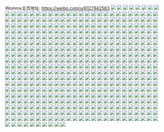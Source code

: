 Wommx主页地址: https://weibo.com/u/6127942563 
![](https://wx4.sinaimg.cn/mw2000/006GIdNhgy1h95on76xiuj30z11qaarc.jpg) 
![](https://wx4.sinaimg.cn/mw2000/006GIdNhgy1h95ontp7izj31lc2ty1ky.jpg) 
![](https://wx4.sinaimg.cn/mw2000/006GIdNhgy1h95olzwf4ej31kn2spx6p.jpg) 
![](https://wx4.sinaimg.cn/mw2000/006GIdNhgy1h95on9bq4sj31r0340e81.jpg) 
![](https://wx4.sinaimg.cn/mw2000/006GIdNhgy1h95omgxntrj31my2ggnpd.jpg) 
![](https://wx4.sinaimg.cn/mw2000/006GIdNhgy1h95on2mfiej323u35sqv6.jpg) 
![](https://wx4.sinaimg.cn/mw2000/006GIdNhgy1h95onh7dphj31hd2824qp.jpg) 
![](https://wx4.sinaimg.cn/mw2000/006GIdNhgy1h8wj7i5o5nj31o0280x6p.jpg) 
![](https://wx4.sinaimg.cn/mw2000/006GIdNhgy1h8wj7e135kj31o0280qv5.jpg) 
![](https://wx4.sinaimg.cn/mw2000/006GIdNhgy1h8wj6v5xhuj31nn2x7x6p.jpg) 
![](https://wx4.sinaimg.cn/mw2000/006GIdNhgy1h8wj77t369j31d82yie84.jpg) 
![](https://wx4.sinaimg.cn/mw2000/006GIdNhgy1h8wj6qf3j4j31o02yoe82.jpg) 
![](https://wx4.sinaimg.cn/mw2000/006GIdNhgy1h8r7azluecj31au2b94qp.jpg) 
![](https://wx4.sinaimg.cn/mw2000/006GIdNhgy1h8r7b06w7oj33401r0kjl.jpg) 
![](https://wx4.sinaimg.cn/mw2000/006GIdNhgy1h8r7ay1mdkj31r03401ky.jpg) 
![](https://wx4.sinaimg.cn/mw2000/006GIdNhgy1h8g5ljxqmuj31o02yob2a.jpg) 
![](https://wx4.sinaimg.cn/mw2000/006GIdNhgy1h8g5lpgsuej31o02yohdu.jpg) 
![](https://wx4.sinaimg.cn/mw2000/006GIdNhgy1h8g5lu7kqmj31o02yohdu.jpg) 
![](https://wx4.sinaimg.cn/mw2000/006GIdNhgy1h7bkr0t5wij31r03401kz.jpg) 
![](https://wx4.sinaimg.cn/mw2000/006GIdNhgy1h7bkr4qvyaj31js2r47wi.jpg) 
![](https://wx4.sinaimg.cn/mw2000/006GIdNhgy1h7bkr6yp81j31r03407wi.jpg) 
![](https://wx4.sinaimg.cn/mw2000/006GIdNhgy1h7bkqxutbsj31kw35sb2a.jpg) 
![](https://wx4.sinaimg.cn/mw2000/006GIdNhgy1h7bkqq3vz6j31r033z1ky.jpg) 
![](https://wx4.sinaimg.cn/mw2000/006GIdNhgy1h7bkqub456j32c0340e83.jpg) 
![](https://wx4.sinaimg.cn/mw2000/006GIdNhgy1h7bkwj7t02j32c033zn2m.jpg) 
![](https://wx4.sinaimg.cn/mw2000/006GIdNhgy1h7bkqzellrj31qz33zb2b.jpg) 
![](https://wx4.sinaimg.cn/mw2000/006GIdNhgy1h7bkr3h8igj31r033zkjm.jpg) 
![](https://wx4.sinaimg.cn/mw2000/006GIdNhgy1h77khl4asqj31s035su0x.jpg) 
![](https://wx4.sinaimg.cn/mw2000/006GIdNhgy1h77khhieiej31s035su0x.jpg) 
![](https://wx4.sinaimg.cn/mw2000/006GIdNhgy1h77kfxxp26j3195289wwu.jpg) 
![](https://wx4.sinaimg.cn/mw2000/006GIdNhgy1h77kg63wh6j315h21rnfb.jpg) 
![](https://wx4.sinaimg.cn/mw2000/006GIdNhgy1h77kgmsaraj31s035s7jw.jpg) 
![](https://wx4.sinaimg.cn/mw2000/006GIdNhgy1h76erlt7ulj31r0340no4.jpg) 
![](https://wx4.sinaimg.cn/mw2000/006GIdNhgy1h76esg5kcuj31r0340x6p.jpg) 
![](https://wx4.sinaimg.cn/mw2000/006GIdNhgy1h76esn3xznj31r0340dnh.jpg) 
![](https://wx4.sinaimg.cn/mw2000/006GIdNhgy1h76es5s8yej31r03407wi.jpg) 
![](https://wx4.sinaimg.cn/mw2000/006GIdNhgy1h76eswwupej31r0340u0x.jpg) 
![](https://wx4.sinaimg.cn/mw2000/006GIdNhgy1h76esdrqj3j31r03404qq.jpg) 
![](https://wx4.sinaimg.cn/mw2000/006GIdNhgy1h76esa2azsj31r0340e81.jpg) 
![](https://wx4.sinaimg.cn/mw2000/006GIdNhgy1h76esbnn8kj31r0340qv5.jpg) 
![](https://wx4.sinaimg.cn/mw2000/006GIdNhgy1h76erwntpaj31r033ze83.jpg) 
![](https://wx4.sinaimg.cn/mw2000/006GIdNhgy1h76es7zk00j33402c0b2a.jpg) 
![](https://wx4.sinaimg.cn/mw2000/006GIdNhgy1h6uzwfhx97j32802yoh1k.jpg) 
![](https://wx4.sinaimg.cn/mw2000/006GIdNhgy1h6uzwhuumpj31o02yo47i.jpg) 
![](https://wx4.sinaimg.cn/mw2000/006GIdNhgy1h6uzww28kgj31o02yo4qq.jpg) 
![](https://wx4.sinaimg.cn/mw2000/006GIdNhgy1h6uzwjtkvgj32801o0q70.jpg) 
![](https://wx4.sinaimg.cn/mw2000/006GIdNhgy1h6uzwnemg6j32812yonav.jpg) 
![](https://wx4.sinaimg.cn/mw2000/006GIdNhgy1h6t9fnws12j30zo2561kx.jpg) 
![](https://wx4.sinaimg.cn/mw2000/006GIdNhgy1h6t9fpjop2j30zo2561kx.jpg) 
![](https://wx4.sinaimg.cn/mw2000/006GIdNhgy1h6t9fqbg3xj30zo256e75.jpg) 
![](https://wx4.sinaimg.cn/mw2000/006GIdNhgy1h6qf2vazj5j30v50v5ab8.jpg) 
![](https://wx4.sinaimg.cn/mw2000/006GIdNhgy1h6kx5dz3pvj30zo256b2a.jpg) 
![](https://wx4.sinaimg.cn/mw2000/006GIdNhgy1h6jcign4bbj30w01kwkjl.jpg) 
![](https://wx4.sinaimg.cn/mw2000/006GIdNhgy1h6jcii8ylhj30w01kwgzn.jpg) 
![](https://wx4.sinaimg.cn/mw2000/006GIdNhgy1h6jcic8mrhj31r0340x6p.jpg) 
![](https://wx4.sinaimg.cn/mw2000/006GIdNhgy1h6jcijipzvj30w01kw7wh.jpg) 
![](https://wx4.sinaimg.cn/mw2000/006GIdNhgy1h6jcincx1cj31o02yo1l0.jpg) 
![](https://wx4.sinaimg.cn/mw2000/006GIdNhgy1h6jcipw6k3j31r0340e82.jpg) 
![](https://wx4.sinaimg.cn/mw2000/006GIdNhgy1h6jciepicej30w01kw1kx.jpg) 
![](https://wx4.sinaimg.cn/mw2000/006GIdNhgy1h6bacrmgcuj31o02yowr9.jpg) 
![](https://wx4.sinaimg.cn/mw2000/006GIdNhgy1h6207a0iz3j30u01heaqb.jpg) 
![](https://wx4.sinaimg.cn/mw2000/006GIdNhgy1h5ldcx7c7ej30zo100wp1.jpg) 
![](https://wx4.sinaimg.cn/mw2000/006GIdNhgy1h5ldcy3gb2j30zo256qoc.jpg) 
![](https://wx4.sinaimg.cn/mw2000/006GIdNhgy1h5kbjes3quj30zo0rrahq.jpg) 
![](https://wx4.sinaimg.cn/mw2000/006GIdNhgy1h5cgw1bc57j31og2zhb29.jpg) 
![](https://wx4.sinaimg.cn/mw2000/006GIdNhgy1h5cgvzq4vqj31p230khdt.jpg) 
![](https://wx4.sinaimg.cn/mw2000/006GIdNhgy1h5cgw2cdvaj31r0340npd.jpg) 
![](https://wx4.sinaimg.cn/mw2000/006GIdNhgy1h5cgw38ddkj31r0340npd.jpg) 
![](https://wx4.sinaimg.cn/mw2000/006GIdNhgy1h5cgvwnzt0j30g50dxjsq.jpg) 
![](https://wx4.sinaimg.cn/mw2000/006GIdNhgy1h4xc1yxxwmj31kk1kkqr2.jpg) 
![](https://wx4.sinaimg.cn/mw2000/006GIdNhgy1h4x9pxrogkj31kw1kw000.jpg) 
![](https://wx4.sinaimg.cn/mw2000/006GIdNhgy1h4x9q2joz2j30w01kwh7n.jpg) 
![](https://wx4.sinaimg.cn/mw2000/006GIdNhgy1h4x9pyt1edj30vz1kwdy8.jpg) 
![](https://wx4.sinaimg.cn/mw2000/006GIdNhgy1h4x9q3ajevj30w01kwtqd.jpg) 
![](https://wx4.sinaimg.cn/mw2000/006GIdNhgy1h4x9q1bmf6j31kw0w54gi.jpg) 
![](https://wx4.sinaimg.cn/mw2000/006GIdNhgy1h3rq7mkw3oj31mu1mu4qp.jpg) 
![](https://wx4.sinaimg.cn/mw2000/006GIdNhgy1h3rq7kpps6j31mb1mb1kx.jpg) 
![](https://wx4.sinaimg.cn/mw2000/006GIdNhgy1h3rqjyqqmfj31jz1jzkem.jpg) 
![](https://wx4.sinaimg.cn/mw2000/006GIdNhgy1h3rq7gwfnej31o01o0b29.jpg) 
![](https://wx4.sinaimg.cn/mw2000/006GIdNhgy1h3rqjzvluaj31it1itx2l.jpg) 
![](https://wx4.sinaimg.cn/mw2000/006GIdNhgy1h3rq7cz7qqj316o1kwx55.jpg) 
![](https://wx4.sinaimg.cn/mw2000/006GIdNhgy1h2pqlnks3yj31kw23qe81.jpg) 
![](https://wx4.sinaimg.cn/mw2000/006GIdNhgy1h2n77az5v1j31ir2111kx.jpg) 
![](https://wx4.sinaimg.cn/mw2000/006GIdNhgy1h2n779b7qwj30zo256dxu.jpg) 
![](https://wx4.sinaimg.cn/mw2000/006GIdNhgy1h237zgmn1jj31o0282hdt.jpg) 
![](https://wx4.sinaimg.cn/mw2000/006GIdNhgy1h237zhlk1wj313h1gok78.jpg) 
![](https://wx4.sinaimg.cn/mw2000/006GIdNhgy1h204mu6xjmj32dc35sqv9.jpg) 
![](https://wx4.sinaimg.cn/mw2000/006GIdNhgy1h204mowztej32dc35skjp.jpg) 
![](https://wx4.sinaimg.cn/mw2000/006GIdNhgy1h204mkew2bj30l90vwqgc.jpg) 
![](https://wx4.sinaimg.cn/mw2000/006GIdNhgy1h204mwo1w1j31o0280u0y.jpg) 
![](https://wx4.sinaimg.cn/mw2000/006GIdNhgy1h08ejx50rrj32c0340000.jpg) 
![](https://wx4.sinaimg.cn/mw2000/006GIdNhgy1h08ejoshe8j321p2qax6q.jpg) 
![](https://wx4.sinaimg.cn/mw2000/006GIdNhgy1h08ejtw8hmj32c0340hdu.jpg) 
![](https://wx4.sinaimg.cn/mw2000/006GIdNhgy1h08ejbwsr8j31qz33zb29.jpg) 
![](https://wx4.sinaimg.cn/mw2000/006GIdNhgy1h08ejt0w2hj30zi1bd4bq.jpg) 
![](https://wx4.sinaimg.cn/mw2000/006GIdNhgy1h08ejhxs53j32342s6b2c.jpg) 
![](https://wx4.sinaimg.cn/mw2000/006GIdNhgy1h08ejr6p4zj31wq2jnhdu.jpg) 
![](https://wx4.sinaimg.cn/mw2000/006GIdNhgy1h08ejw4c5yj32c0340npe.jpg) 
![](https://wx4.sinaimg.cn/mw2000/006GIdNhgy1h08ejkb24hj31qz33z7wi.jpg) 
![](https://wx4.sinaimg.cn/mw2000/006GIdNhgy1h00ige748zj31o0280hdt.jpg) 
![](https://wx4.sinaimg.cn/mw2000/006GIdNhgy1h00itgg5xbj31g01xc4qp.jpg) 
![](https://wx4.sinaimg.cn/mw2000/006GIdNhgy1h00iggcziaj31o0280e81.jpg) 
![](https://wx4.sinaimg.cn/mw2000/006GIdNhgy1gz5yvoxno0j32c0340x6q.jpg) 
![](https://wx4.sinaimg.cn/mw2000/006GIdNhgy1gz5yvmyyqgj30xe1neh96.jpg) 
![](https://wx4.sinaimg.cn/mw2000/006GIdNhgy1gz5yw2g1nxj31qv33sqv6.jpg) 
![](https://wx4.sinaimg.cn/mw2000/006GIdNhgy1gz5yvrqn1lj31o027i4qq.jpg) 
![](https://wx4.sinaimg.cn/mw2000/006GIdNhgy1gz5yvx0cn4j31o0280qv5.jpg) 
![](https://wx4.sinaimg.cn/mw2000/006GIdNhgy1gz5yvzgxqfj32c0340hdv.jpg) 
![](https://wx4.sinaimg.cn/mw2000/006GIdNhgy1gz5yvsdv4pj30st12f11v.jpg) 
![](https://wx4.sinaimg.cn/mw2000/006GIdNhgy1gz5yw0mz6fj31o0280e81.jpg) 
![](https://wx4.sinaimg.cn/mw2000/006GIdNhgy1gz5yvvpiwhj31o0280b29.jpg) 
![](https://wx4.sinaimg.cn/mw2000/006GIdNhgy1gyxduwl705j31401hckb5.jpg) 
![](https://wx4.sinaimg.cn/mw2000/006GIdNhgy1gyp5epsot0j30sg1k1dwf.jpg) 
![](https://wx4.sinaimg.cn/mw2000/006GIdNhgy1gy627xiryoj33402c01l0.jpg) 
![](https://wx4.sinaimg.cn/mw2000/006GIdNhgy1gy627pwdq6j32bb333e82.jpg) 
![](https://wx4.sinaimg.cn/mw2000/006GIdNhgy1gy627okohgj32c03404qs.jpg) 
![](https://wx4.sinaimg.cn/mw2000/006GIdNhgy1gy627s0ehnj31ek35sb2b.jpg) 
![](https://wx4.sinaimg.cn/mw2000/006GIdNhgy1gy627ju2t5j31jk1zphdt.jpg) 
![](https://wx4.sinaimg.cn/mw2000/006GIdNhgy1gy6280z5mdj32c0340kjn.jpg) 
![](https://wx4.sinaimg.cn/mw2000/006GIdNhgy1gy627urfg1j32801o07wi.jpg) 
![](https://wx4.sinaimg.cn/mw2000/006GIdNhgy1gy627j181kj31ur467u0z.jpg) 
![](https://wx4.sinaimg.cn/mw2000/006GIdNhgy1gx4kgudut0j31h61yw7wh.jpg) 
![](https://wx4.sinaimg.cn/mw2000/006GIdNhgy1gx4kgwytybj31qx1b7axf.jpg) 
![](https://wx4.sinaimg.cn/mw2000/006GIdNhgy1gx4kgefk4ij323o1kr7wh.jpg) 
![](https://wx4.sinaimg.cn/mw2000/006GIdNhgy1gx4kggqbh4j32801o04qq.jpg) 
![](https://wx4.sinaimg.cn/mw2000/006GIdNhgy1gx4kgqeftcj33402c0e87.jpg) 
![](https://wx4.sinaimg.cn/mw2000/006GIdNhgy1gx4kgabtjnj31ll24snpd.jpg) 
![](https://wx4.sinaimg.cn/mw2000/006GIdNhgy1gx4kgcn6iaj31o0280qv6.jpg) 
![](https://wx4.sinaimg.cn/mw2000/006GIdNhgy1gx4kgsubjzj31o0280u0x.jpg) 
![](https://wx4.sinaimg.cn/mw2000/006GIdNhgy1gx4kgxk1ycj30mk0u3wmq.jpg) 
![](https://wx4.sinaimg.cn/mw2000/006GIdNhgy1gvzn4sn10xj32801o07wi.jpg) 
![](https://wx4.sinaimg.cn/mw2000/006GIdNhgy1gvzn41vzt3j323v35sqv7.jpg) 
![](https://wx4.sinaimg.cn/mw2000/006GIdNhgy1gvzn3uwm7yj32bb333e82.jpg) 
![](https://wx4.sinaimg.cn/mw2000/006GIdNhgy1gvzn44mryoj33402c01l0.jpg) 
![](https://wx4.sinaimg.cn/mw2000/006GIdNhgy1gvzn3xl2gsj32c02c0x6q.jpg) 
![](https://wx4.sinaimg.cn/mw2000/006GIdNhgy1gvzn46r7bkj31tr2foe82.jpg) 
![](https://wx4.sinaimg.cn/mw2000/006GIdNhgy1gvzn48p5pcj32ag2aghdu.jpg) 
![](https://wx4.sinaimg.cn/mw2000/006GIdNhgy1gvzn4ezcqoj31l0240x6q.jpg) 
![](https://wx4.sinaimg.cn/mw2000/006GIdNhgy1gvzn4d4ah0j32c0340e82.jpg) 
![](https://wx4.sinaimg.cn/mw2000/006GIdNhgy1gvybtve5q8j31s035snpe.jpg) 
![](https://wx4.sinaimg.cn/mw2000/006GIdNhgy1gvyboqrurlj31s035sb2b.jpg) 
![](https://wx4.sinaimg.cn/mw2000/006GIdNhgy1gvybpjtdcbj31s035s1l0.jpg) 
![](https://wx4.sinaimg.cn/mw2000/006GIdNhgy1gvybnbpya2j31s035s4qr.jpg) 
![](https://wx4.sinaimg.cn/mw2000/006GIdNhgy1gvybo4lemzj31ek35sb2b.jpg) 
![](https://wx4.sinaimg.cn/mw2000/006GIdNhgy1gvybsn3pekj31s035sx6r.jpg) 
![](https://wx4.sinaimg.cn/mw2000/006GIdNhgy1gvybroehuyj31s035sb2a.jpg) 
![](https://wx4.sinaimg.cn/mw2000/006GIdNhgy1gvybsd1tehj32bb333kjn.jpg) 
![](https://wx4.sinaimg.cn/mw2000/006GIdNhgy1gvybsr2bnij32bb333e82.jpg) 
![](https://wx4.sinaimg.cn/mw2000/006GIdNhgy1gvdzarki5zj63402c0u0y02.jpg) 
![](https://wx4.sinaimg.cn/mw2000/006GIdNhgy1gvdzbtdsy4j62672xi7wi02.jpg) 
![](https://wx4.sinaimg.cn/mw2000/006GIdNhgy1gvdzakdlq5j62c0325kjm02.jpg) 
![](https://wx4.sinaimg.cn/mw2000/006GIdNhgy1gvdzantl1uj62c0340b2a02.jpg) 
![](https://wx4.sinaimg.cn/mw2000/006GIdNhgy1gvdzb068qij623h2sm7wi02.jpg) 
![](https://wx4.sinaimg.cn/mw2000/006GIdNhgy1gvdzb2w7e3j62c0340x6p02.jpg) 
![](https://wx4.sinaimg.cn/mw2000/006GIdNhgy1gvdzb6lv0gj62bg35su0y02.jpg) 
![](https://wx4.sinaimg.cn/mw2000/006GIdNhgy1gvdzauzzqbj62c0340x6q02.jpg) 
![](https://wx4.sinaimg.cn/mw2000/006GIdNhgy1gvdzbeo8u8j62c0340qv502.jpg) 
![](https://wx4.sinaimg.cn/mw2000/006GIdNhgy1gvbbelbgsaj62c0340hdt02.jpg) 
![](https://wx4.sinaimg.cn/mw2000/006GIdNhgy1gvbbfi5fqtj627i2y0x6q02.jpg) 
![](https://wx4.sinaimg.cn/mw2000/006GIdNhgy1gvbbfzfn6qj623y2vihdu02.jpg) 
![](https://wx4.sinaimg.cn/mw2000/006GIdNhgy1gvbbfk8r5pj620x2r2hdn02.jpg) 
![](https://wx4.sinaimg.cn/mw2000/006GIdNhgy1gvbbesqctvj62c0340hdu02.jpg) 
![](https://wx4.sinaimg.cn/mw2000/006GIdNhgy1gvbbf48cb3j61xa2vy7wi02.jpg) 
![](https://wx4.sinaimg.cn/mw2000/006GIdNhgy1gvbbfbvnrsj626o2wwe8102.jpg) 
![](https://wx4.sinaimg.cn/mw2000/006GIdNhgy1gvbbfpb7qqj626b2wfkjl02.jpg) 
![](https://wx4.sinaimg.cn/mw2000/006GIdNhgy1gvbbg7k9f9j62c0340kjm02.jpg) 
![](https://wx4.sinaimg.cn/mw2000/006GIdNhgy1guy1bkvr7lj61xs1xs1l002.jpg) 
![](https://wx4.sinaimg.cn/mw2000/006GIdNhgy1gujkxtsyu5j61o2280e8102.jpg) 
![](https://wx4.sinaimg.cn/mw2000/006GIdNhgy1gujkxv625oj62801o0hdt02.jpg) 
![](https://wx4.sinaimg.cn/mw2000/006GIdNhgy1gujkxs98vcj61ih20le8102.jpg) 
![](https://wx4.sinaimg.cn/mw2000/006GIdNhgy1gsuiijedp5j61o0280npd02.jpg) 
![](https://wx4.sinaimg.cn/mw2000/006GIdNhgy1gsuiiafvimj32801o0qv5.jpg) 
![](https://wx4.sinaimg.cn/mw2000/006GIdNhgy1gsuiiu4y6pj31o0280npd.jpg) 
![](https://wx4.sinaimg.cn/mw2000/006GIdNhgy1gspl0d4c9uj30zo256kf8.jpg) 
![](https://wx4.sinaimg.cn/mw2000/006GIdNhgy1gspl0bldczj30zo256alq.jpg) 
![](https://wx4.sinaimg.cn/mw2000/006GIdNhgy1gspl0dr8s8j30u01swdpc.jpg) 
![](https://wx4.sinaimg.cn/mw2000/006GIdNhgy1gspl0fsvmlj30zo0cpwgg.jpg) 
![](https://wx4.sinaimg.cn/mw2000/006GIdNhgy1grw6upkgraj31o0280u0x.jpg) 
![](https://wx4.sinaimg.cn/mw2000/006GIdNhgy1gq6um0x889j31n126p1l2.jpg) 
![](https://wx4.sinaimg.cn/mw2000/006GIdNhgy1gpbgcnc73lj31s035sb2a.jpg) 
![](https://wx4.sinaimg.cn/mw2000/006GIdNhly1goe3bwq972j31o0280kjl.jpg) 
![](https://wx4.sinaimg.cn/mw2000/006GIdNhly1gnoo3dj19oj31o02804qq.jpg) 
![](https://wx4.sinaimg.cn/mw2000/006GIdNhly1gnoo3a8upuj31o0280npd.jpg) 
![](https://wx4.sinaimg.cn/mw2000/006GIdNhly1gnoo3brwbsj31o0280e82.jpg) 
![](https://wx4.sinaimg.cn/mw2000/006GIdNhly1gnoo3hz979j31o0280npe.jpg) 
![](https://wx4.sinaimg.cn/mw2000/006GIdNhly1gnoo3eknwuj31o0280kjm.jpg) 
![](https://wx4.sinaimg.cn/mw2000/006GIdNhly1gnoo3gf16xj31o0280b2a.jpg) 
![](https://wx4.sinaimg.cn/mw2000/006GIdNhly1gnoo3gyzcsj31o0280hdt.jpg) 
![](https://wx4.sinaimg.cn/mw2000/006GIdNhly1gnoo3flflbj31o0280u0x.jpg) 
![](https://wx4.sinaimg.cn/mw2000/006GIdNhly1gnoo3ipbq5j31o0280qv5.jpg) 
![](https://wx4.sinaimg.cn/mw2000/006GIdNhly1gnoo3jcjhuj31o0280hdt.jpg) 
![](https://wx4.sinaimg.cn/mw2000/006GIdNhly1gnoo3cjgphj31o0280qv5.jpg) 
![](https://wx4.sinaimg.cn/mw2000/006GIdNhly1gmyrkcz6nhj31o0280npe.jpg) 
![](https://wx4.sinaimg.cn/mw2000/006GIdNhly1gmyrklkd73j31o02801kz.jpg) 
![](https://wx4.sinaimg.cn/mw2000/006GIdNhly1gmyrk9j345j31o026t1kz.jpg) 
![](https://wx4.sinaimg.cn/mw2000/006GIdNhly1gmyrkb0j8kj31o0280qv5.jpg) 
![](https://wx4.sinaimg.cn/mw2000/006GIdNhly1gmyrkfbiaxj31o0280u0y.jpg) 
![](https://wx4.sinaimg.cn/mw2000/006GIdNhly1gmyrkj9gwdj31o0280x6p.jpg) 
![](https://wx4.sinaimg.cn/mw2000/006GIdNhly1gmyrkn6j76j31o02801ky.jpg) 
![](https://wx4.sinaimg.cn/mw2000/006GIdNhly1gmyrkou3yij31o02801ky.jpg) 
![](https://wx4.sinaimg.cn/mw2000/006GIdNhly1gmyrkqbqrsj32801o0x6p.jpg) 
![](https://wx4.sinaimg.cn/mw2000/006GIdNhly1gm5v924yyij32c02c0e81.jpg) 
![](https://wx4.sinaimg.cn/mw2000/006GIdNhly1gm5v96r8bwj32c02c01kx.jpg) 
![](https://wx4.sinaimg.cn/mw2000/006GIdNhly1gm5v94m8u1j32c02c01kx.jpg) 
![](https://wx4.sinaimg.cn/mw2000/006GIdNhly1gm5v988qukj32c02c01kx.jpg) 
![](https://wx4.sinaimg.cn/mw2000/006GIdNhly1gm5vjrpiysj32c02c0kjl.jpg) 
![](https://wx4.sinaimg.cn/mw2000/006GIdNhly1gm5vjsyu18j32c02c0qv5.jpg) 
![](https://wx4.sinaimg.cn/mw2000/006GIdNhly1gky9fnshimj30yi22oka8.jpg) 
![](https://wx4.sinaimg.cn/mw2000/006GIdNhly1gky9fkrp19j30yi22o4gn.jpg) 
![](https://wx4.sinaimg.cn/mw2000/006GIdNhly1gky9fjhqymj31sc1scnpd.jpg) 
![](https://wx4.sinaimg.cn/mw2000/006GIdNhly1gky9fmt124j31sc1sckjl.jpg) 
![](https://wx4.sinaimg.cn/mw2000/006GIdNhly1gke6lbh9psj323o35r4qp.jpg) 
![](https://wx4.sinaimg.cn/mw2000/006GIdNhly1giyeozai03j31kw16oe3q.jpg) 
![](https://wx4.sinaimg.cn/mw2000/006GIdNhly1gimp3hhv2gj32801o0e81.jpg) 
![](https://wx4.sinaimg.cn/mw2000/006GIdNhly1gimp3ewlz9j32c02c0u0x.jpg) 
![](https://wx4.sinaimg.cn/mw2000/006GIdNhly1gigbynjt4qj30q90jptlw.jpg) 
![](https://wx4.sinaimg.cn/mw2000/006GIdNhly1gide2upz31j33402c0b2a.jpg) 
![](https://wx4.sinaimg.cn/mw2000/006GIdNhly1gide2xjkp2j32c0340e82.jpg) 
![](https://wx4.sinaimg.cn/mw2000/006GIdNhly1gide5sus75j31va2l37wi.jpg) 
![](https://wx4.sinaimg.cn/mw2000/006GIdNhly1gide396utoj31i82094qr.jpg) 
![](https://wx4.sinaimg.cn/mw2000/006GIdNhly1gide5uxgnvj31s035se82.jpg) 
![](https://wx4.sinaimg.cn/mw2000/006GIdNhly1gide34ozscj31o0280b2a.jpg) 
![](https://wx4.sinaimg.cn/mw2000/006GIdNhly1gide2r82rkj31yx2mkkjl.jpg) 
![](https://wx4.sinaimg.cn/mw2000/006GIdNhly1gidear3gt6j31nb2737wj.jpg) 
![](https://wx4.sinaimg.cn/mw2000/006GIdNhly1gide3a2sx2j30ru24jx2n.jpg) 
![](https://wx4.sinaimg.cn/mw2000/006GIdNhly1gidb7sr8ysj32801o0u0x.jpg) 
![](https://wx4.sinaimg.cn/mw2000/006GIdNhly1gibdlc1fvfj32c02c0e81.jpg) 
![](https://wx4.sinaimg.cn/mw2000/006GIdNhly1gibdlaarq8j325g2v9b2b.jpg) 
![](https://wx4.sinaimg.cn/mw2000/006GIdNhly1gibdo0ynklj33402c04ox.jpg) 
![](https://wx4.sinaimg.cn/mw2000/006GIdNhly1gibdlde89ij32c0340qv5.jpg) 
![](https://wx4.sinaimg.cn/mw2000/006GIdNhly1gibdl8qtr1j32c02c0nbh.jpg) 
![](https://wx4.sinaimg.cn/mw2000/006GIdNhly1gibdle7aujj33402c0ndy.jpg) 
![](https://wx4.sinaimg.cn/mw2000/006GIdNhly1gibdlfqpvhj32c02c0kgb.jpg) 
![](https://wx4.sinaimg.cn/mw2000/006GIdNhly1gibdlg7dzuj32c02c0nc1.jpg) 
![](https://wx4.sinaimg.cn/mw2000/006GIdNhly1gibdlgioc5j33402c0n8d.jpg) 
![](https://wx4.sinaimg.cn/mw2000/006GIdNhly1ghqegr4tw4j30td135qv5.jpg) 
![](https://wx4.sinaimg.cn/mw2000/006GIdNhly1ghqegsji3cj31o026xb2a.jpg) 
![](https://wx4.sinaimg.cn/mw2000/006GIdNhly1ghg3p89scaj32bb333x6r.jpg) 
![](https://wx4.sinaimg.cn/mw2000/006GIdNhly1ghg3pe3o82j32bb333u0y.jpg) 
![](https://wx4.sinaimg.cn/mw2000/006GIdNhly1ghg3pccgkmj32bb333qv6.jpg) 
![](https://wx4.sinaimg.cn/mw2000/006GIdNhly1ghg3p6clujj32bb333npf.jpg) 
![](https://wx4.sinaimg.cn/mw2000/006GIdNhly1ghg3p9pafdj32bb3334qr.jpg) 
![](https://wx4.sinaimg.cn/mw2000/006GIdNhly1ghg3pb39cjj32bb333e83.jpg) 
![](https://wx4.sinaimg.cn/mw2000/006GIdNhly1ghg3p4sl2vj323p1kskjl.jpg) 
![](https://wx4.sinaimg.cn/mw2000/006GIdNhly1ghg3pf06x8j32801o0qv5.jpg) 
![](https://wx4.sinaimg.cn/mw2000/006GIdNhly1ghdrbvmvrgj32801o0kjl.jpg) 
![](https://wx4.sinaimg.cn/mw2000/006GIdNhly1ghctn24eopj32ds1schdu.jpg) 
![](https://wx4.sinaimg.cn/mw2000/006GIdNhly1ghcjryy8uvj31o0280npe.jpg) 
![](https://wx4.sinaimg.cn/mw2000/006GIdNhly1ghbpphva4cj30mm0u57bc.jpg) 
![](https://wx4.sinaimg.cn/mw2000/006GIdNhly1ghbj4dm9pjj33402c01ky.jpg) 
![](https://wx4.sinaimg.cn/mw2000/006GIdNhly1gh909z67auj323b2sfu0y.jpg) 
![](https://wx4.sinaimg.cn/mw2000/006GIdNhly1gh5qvcs749j32c0340hdu.jpg) 
![](https://wx4.sinaimg.cn/mw2000/006GIdNhly1gh1bu8tq2dj32801o0x6p.jpg) 
![](https://wx4.sinaimg.cn/mw2000/006GIdNhly1gh1buw9nmmj32801o0b2b.jpg) 
![](https://wx4.sinaimg.cn/mw2000/006GIdNhly1gh1bu7rz57j321z1jhkjl.jpg) 
![](https://wx4.sinaimg.cn/mw2000/006GIdNhly1gh1buasf7lj32801o0u0x.jpg) 
![](https://wx4.sinaimg.cn/mw2000/006GIdNhly1gh1bubmmhzj32801o0u0x.jpg) 
![](https://wx4.sinaimg.cn/mw2000/006GIdNhly1gh1buubhu8j32801o0kjm.jpg) 
![](https://wx4.sinaimg.cn/mw2000/006GIdNhly1gh06jjlca3j32801o0b2a.jpg) 
![](https://wx4.sinaimg.cn/mw2000/006GIdNhly1gh06jkwru8j32801o0qv5.jpg) 
![](https://wx4.sinaimg.cn/mw2000/006GIdNhly1gh06jippc4j32801o0u0z.jpg) 
![](https://wx4.sinaimg.cn/mw2000/006GIdNhly1gh06jhhn0tj32801o0kjn.jpg) 
![](https://wx4.sinaimg.cn/mw2000/006GIdNhly1gh06jgc7e2j31901o04qq.jpg) 
![](https://wx4.sinaimg.cn/mw2000/006GIdNhly1ggxuy2wk4ej31o02yonpe.jpg) 
![](https://wx4.sinaimg.cn/mw2000/006GIdNhly1ggpf0rabdij31220tze81.jpg) 
![](https://wx4.sinaimg.cn/mw2000/006GIdNhly1ggdueir68uj33402c07wk.jpg) 
![](https://wx4.sinaimg.cn/mw2000/006GIdNhly1ggduex7it2j32801o0x6q.jpg) 
![](https://wx4.sinaimg.cn/mw2000/006GIdNhly1ggdpxn3fpuj32801o0hdu.jpg) 
![](https://wx4.sinaimg.cn/mw2000/006GIdNhly1gg61skrnp3j31f82804qq.jpg) 
![](https://wx4.sinaimg.cn/mw2000/006GIdNhly1gg5lgae7jkj30yi22o4cf.jpg) 
![](https://wx4.sinaimg.cn/mw2000/006GIdNhly1gg4fo849pxj32801o0hdt.jpg) 
![](https://wx4.sinaimg.cn/mw2000/006GIdNhly1gg4fo91dsyj32801o0b29.jpg) 
![](https://wx4.sinaimg.cn/mw2000/006GIdNhly1gg3hfy3uypj32801o04qq.jpg) 
![](https://wx4.sinaimg.cn/mw2000/006GIdNhly1gg2g7q56t7j32801o0e82.jpg) 
![](https://wx4.sinaimg.cn/mw2000/006GIdNhly1gg2ga89tudj322e1kr1ew.jpg) 
![](https://wx4.sinaimg.cn/mw2000/006GIdNhly1gg140eavclj31j51j5b29.jpg) 
![](https://wx4.sinaimg.cn/mw2000/006GIdNhly1gfzqhoudwxj30nk0nktey.jpg) 
![](https://wx4.sinaimg.cn/mw2000/006GIdNhly1gfglztdjdaj31o0280x6p.jpg) 
![](https://wx4.sinaimg.cn/mw2000/006GIdNhly1gfglzszxtnj31j121dnpd.jpg) 
![](https://wx4.sinaimg.cn/mw2000/006GIdNhly1gfglztbsjhj31j521inpd.jpg) 
![](https://wx4.sinaimg.cn/mw2000/006GIdNhly1gey5cjgepgj314013wk03.jpg) 
![](https://wx4.sinaimg.cn/mw2000/006GIdNhly1gex2cxsckoj31o02801ky.jpg) 
![](https://wx4.sinaimg.cn/mw2000/006GIdNhly1ger1tdwm1qj32802yo000.jpg) 
![](https://wx4.sinaimg.cn/mw2000/006GIdNhly1ger1nejq09j31df1twb29.jpg) 
![](https://wx4.sinaimg.cn/mw2000/006GIdNhly1geq3zy7mzpj31o02807wi.jpg) 
![](https://wx4.sinaimg.cn/mw2000/006GIdNhly1genqzwbtpuj32801o01kx.jpg) 
![](https://wx4.sinaimg.cn/mw2000/006GIdNhly1genqzxwvm8j32801o0e81.jpg) 
![](https://wx4.sinaimg.cn/mw2000/006GIdNhly1genqz57s39j32801o0u0x.jpg) 
![](https://wx4.sinaimg.cn/mw2000/006GIdNhly1genqzusutpj31bn191dt9.jpg) 
![](https://wx4.sinaimg.cn/mw2000/006GIdNhly1ge1niellxaj32o82o87wj.jpg) 
![](https://wx4.sinaimg.cn/mw2000/006GIdNhly1gdz5riui5zj31lo1lo7wh.jpg) 
![](https://wx4.sinaimg.cn/mw2000/006GIdNhly1gdz5rklygjj31o01o0u0x.jpg) 
![](https://wx4.sinaimg.cn/mw2000/006GIdNhly1gdz5ri6drbj31o0280npe.jpg) 
![](https://wx4.sinaimg.cn/mw2000/006GIdNhly1gdz5rjxvkpj31o0280hdu.jpg) 
![](https://wx4.sinaimg.cn/mw2000/006GIdNhly1gdz5rgoz8aj31o0280npe.jpg) 
![](https://wx4.sinaimg.cn/mw2000/006GIdNhly1gdz5rfl7p4j31o0280qv6.jpg) 
![](https://wx4.sinaimg.cn/mw2000/006GIdNhly1gdz5remnq3j31l8231x6p.jpg) 
![](https://wx4.sinaimg.cn/mw2000/006GIdNhly1gdz5rmz9n6j31o0280kjm.jpg) 
![](https://wx4.sinaimg.cn/mw2000/006GIdNhly1gdz5rlkos7j31o0280npe.jpg) 
![](https://wx4.sinaimg.cn/mw2000/006GIdNhly1gdy5tts00bj32c02c0npd.jpg) 
![](https://wx4.sinaimg.cn/mw2000/006GIdNhly1gdy5tz1ftoj32c02c07wi.jpg) 
![](https://wx4.sinaimg.cn/mw2000/006GIdNhly1gdy5tt1eq9j32c02c0b29.jpg) 
![](https://wx4.sinaimg.cn/mw2000/006GIdNhly1gdy5twdakfj32c02c0hdt.jpg) 
![](https://wx4.sinaimg.cn/mw2000/006GIdNhly1gdy6fotnmtj32c02c04qq.jpg) 
![](https://wx4.sinaimg.cn/mw2000/006GIdNhly1gdy5txg3w8j32c02c01ky.jpg) 
![](https://wx4.sinaimg.cn/mw2000/006GIdNhly1gdy5u0igrjj32c02c0kjl.jpg) 
![](https://wx4.sinaimg.cn/mw2000/006GIdNhly1gdy5tzgfc8j30zr0zrqcw.jpg) 
![](https://wx4.sinaimg.cn/mw2000/006GIdNhly1gdy5tzoz9aj30yi0yin37.jpg) 
![](https://wx4.sinaimg.cn/mw2000/006GIdNhly1gdiqjjbgwgj31o0280kjl.jpg) 
![](https://wx4.sinaimg.cn/mw2000/006GIdNhly1gdiqjky472j31o0280kjl.jpg) 
![](https://wx4.sinaimg.cn/mw2000/006GIdNhly1gdiqjms8y6j31o0280e83.jpg) 
![](https://wx4.sinaimg.cn/mw2000/006GIdNhly1gdiqjfvmrlj31o0280u0x.jpg) 
![](https://wx4.sinaimg.cn/mw2000/006GIdNhly1gdiqjid22tj32801o0qv5.jpg) 
![](https://wx4.sinaimg.cn/mw2000/006GIdNhly1gdiqjk3ch8j31o0280npd.jpg) 
![](https://wx4.sinaimg.cn/mw2000/006GIdNhly1gdiqjhmp1bj31o0280u0x.jpg) 
![](https://wx4.sinaimg.cn/mw2000/006GIdNhly1gdiqjgx1z0j31o0280x6p.jpg) 
![](https://wx4.sinaimg.cn/mw2000/006GIdNhly1gdiqk6whz5j31o01o0kjl.jpg) 
![](https://wx4.sinaimg.cn/mw2000/006GIdNhly1gdc6mfv4i0j32c02c0qv5.jpg) 
![](https://wx4.sinaimg.cn/mw2000/006GIdNhly1gdc6mge529j30yg0jejwp.jpg) 
![](https://wx4.sinaimg.cn/mw2000/006GIdNhly1gdc6memlhjj32pz1vab2a.jpg) 
![](https://wx4.sinaimg.cn/mw2000/006GIdNhly1gdc6mi0braj33402c0x6p.jpg) 
![](https://wx4.sinaimg.cn/mw2000/006GIdNhly1gdc6mj98kbj330l1yv1ky.jpg) 
![](https://wx4.sinaimg.cn/mw2000/006GIdNhly1gdc6mh78e6j33402c0b2a.jpg) 
![](https://wx4.sinaimg.cn/mw2000/006GIdNhly1gdgpmgzp6nj332c25zu12.jpg) 
![](https://wx4.sinaimg.cn/mw2000/006GIdNhly1gdgpmkf0sdj32c0340npe.jpg) 
![](https://wx4.sinaimg.cn/mw2000/006GIdNhly1gdgpmne34lj32c02c0x6p.jpg) 
![](https://wx4.sinaimg.cn/mw2000/006GIdNhly1gcuq63axjij32yo280npd.jpg) 
![](https://wx4.sinaimg.cn/mw2000/006GIdNhly1gcuq616lj6j32801o0u0x.jpg) 
![](https://wx4.sinaimg.cn/mw2000/006GIdNhly1gcuq62gytwj327u1o0kjg.jpg) 
![](https://wx4.sinaimg.cn/mw2000/006GIdNhly1gcuq5y8vaij32801o0npe.jpg) 
![](https://wx4.sinaimg.cn/mw2000/006GIdNhly1gcuq5x1vf8j31o01o07wh.jpg) 
![](https://wx4.sinaimg.cn/mw2000/006GIdNhly1gcuq5w12dvj31vi1i57wi.jpg) 
![](https://wx4.sinaimg.cn/mw2000/006GIdNhly1gcuq60akxjj32o82o8e81.jpg) 
![](https://wx4.sinaimg.cn/mw2000/006GIdNhly1gcuq61z654j327u1o04qp.jpg) 
![](https://wx4.sinaimg.cn/mw2000/006GIdNhly1gcuq7g8aqpj32og1w2b29.jpg) 
![](https://wx4.sinaimg.cn/mw2000/006GIdNhly1gcozbzk6mej31yu1j47wh.jpg) 
![](https://wx4.sinaimg.cn/mw2000/006GIdNhly1gcozbwbd5cj32801o0kjl.jpg) 
![](https://wx4.sinaimg.cn/mw2000/006GIdNhly1gcozbvmet4j32801o0x6p.jpg) 
![](https://wx4.sinaimg.cn/mw2000/006GIdNhly1gcozbz1uznj315d1rbwyi.jpg) 
![](https://wx4.sinaimg.cn/mw2000/006GIdNhly1gcozbx6zsij32802yo4qq.jpg) 
![](https://wx4.sinaimg.cn/mw2000/006GIdNhly1gcozc0ac1hj32bb333npd.jpg) 
![](https://wx4.sinaimg.cn/mw2000/006GIdNhly1gcozc0unepj32801o0nnv.jpg) 
![](https://wx4.sinaimg.cn/mw2000/006GIdNhly1gcozc1kmngj32801o0u0x.jpg) 
![](https://wx4.sinaimg.cn/mw2000/006GIdNhly1gcozbyhc11j323v35se83.jpg) 
![](https://wx4.sinaimg.cn/mw2000/006GIdNhly1gcdbshz31nj31jk15okcg.jpg) 
![](https://wx4.sinaimg.cn/mw2000/006GIdNhly1gcb5me4o6yj32bc334npd.jpg) 
![](https://wx4.sinaimg.cn/mw2000/006GIdNhly1gc7v900o8yj31yg1o0e81.jpg) 
![](https://wx4.sinaimg.cn/mw2000/006GIdNhly1gbz83by3suj32dc2dctxm.jpg) 
![](https://wx4.sinaimg.cn/mw2000/006GIdNhly1gbz83dn6kcj32dc2dc4qp.jpg) 
![](https://wx4.sinaimg.cn/mw2000/006GIdNhly1gbz83f3v0hj32dc2dc4qp.jpg) 
![](https://wx4.sinaimg.cn/mw2000/006GIdNhly1gbz84m4erqj32dc2dc4qp.jpg) 
![](https://wx4.sinaimg.cn/mw2000/006GIdNhly1gbz86h7ma0j30gj0gjk0i.jpg) 
![](https://wx4.sinaimg.cn/mw2000/006GIdNhly1gbz837muwnj31o0280u0x.jpg) 
![](https://wx4.sinaimg.cn/mw2000/006GIdNhly1gbz8391mbaj32dc2dcx5x.jpg) 
![](https://wx4.sinaimg.cn/mw2000/006GIdNhly1gbz83aeao6j32dc2dc1kx.jpg) 
![](https://wx4.sinaimg.cn/mw2000/006GIdNhly1gbz83hfoh8j32801o0x6p.jpg) 
![](https://wx4.sinaimg.cn/mw2000/006GIdNhly1gbxk9iu4bej32dc2dc7wh.jpg) 
![](https://wx4.sinaimg.cn/mw2000/006GIdNhly1gblzu1b5bcj32c0340kjm.jpg) 
![](https://wx4.sinaimg.cn/mw2000/006GIdNhly1gblzu6bbbaj3215340kjo.jpg) 
![](https://wx4.sinaimg.cn/mw2000/006GIdNhly1gblzubyof6j32c0340hdv.jpg) 
![](https://wx4.sinaimg.cn/mw2000/006GIdNhly1gblzukrdr2j32c03401l2.jpg) 
![](https://wx4.sinaimg.cn/mw2000/006GIdNhly1gblzv29qcwj33402c0e82.jpg) 
![](https://wx4.sinaimg.cn/mw2000/006GIdNhly1gblzuewp9hj33402c07wi.jpg) 
![](https://wx4.sinaimg.cn/mw2000/006GIdNhly1gblzty9rhgj33402c0e82.jpg) 
![](https://wx4.sinaimg.cn/mw2000/006GIdNhly1gblzuzfm5aj32c03401l2.jpg) 
![](https://wx4.sinaimg.cn/mw2000/006GIdNhly1gblzuok9g7j32c0340e83.jpg) 
![](https://wx4.sinaimg.cn/mw2000/006GIdNhly1gb8xy3aa6tj33402c0qv5.jpg) 
![](https://wx4.sinaimg.cn/mw2000/006GIdNhly1gb8xy0umehj33402c0x6p.jpg) 
![](https://wx4.sinaimg.cn/mw2000/006GIdNhly1gb8xy7a50dj33402c0u0y.jpg) 
![](https://wx4.sinaimg.cn/mw2000/006GIdNhly1gb8xy9sefhj33402c0npd.jpg) 
![](https://wx4.sinaimg.cn/mw2000/006GIdNhly1gb8xyduq5sj33402c07wi.jpg) 
![](https://wx4.sinaimg.cn/mw2000/006GIdNhly1gb8xyhong6j32c02c0kjm.jpg) 
![](https://wx4.sinaimg.cn/mw2000/006GIdNhly1gb8xykevq2j32o82o84qq.jpg) 
![](https://wx4.sinaimg.cn/mw2000/006GIdNhly1gb8xyobcw2j32o82o8b2a.jpg) 
![](https://wx4.sinaimg.cn/mw2000/006GIdNhly1gb8xyqoi0lj32c02c0e81.jpg) 
![](https://wx4.sinaimg.cn/mw2000/006GIdNhly1gam34nicklj32801o07wh.jpg) 
![](https://wx4.sinaimg.cn/mw2000/006GIdNhly1gae0ewvaj4j30ru15uwrm.jpg) 
![](https://wx4.sinaimg.cn/mw2000/006GIdNhly1ga4lano9jqj33402c0e82.jpg) 
![](https://wx4.sinaimg.cn/mw2000/006GIdNhly1ga4l7dtij3j33402c0hdu.jpg) 
![](https://wx4.sinaimg.cn/mw2000/006GIdNhly1ga4l7fa6zgj33402c0e82.jpg) 
![](https://wx4.sinaimg.cn/mw2000/006GIdNhly1ga4l7j3mwlj33402c04qq.jpg) 
![](https://wx4.sinaimg.cn/mw2000/006GIdNhly1ga4l78vsy3j32o82o87wh.jpg) 
![](https://wx4.sinaimg.cn/mw2000/006GIdNhly1ga4l771s3cj33402c0b2a.jpg) 
![](https://wx4.sinaimg.cn/mw2000/006GIdNhly1ga4l7ai6z8j32c02c0e82.jpg) 
![](https://wx4.sinaimg.cn/mw2000/006GIdNhly1ga4l7bw1nvj33402c0qv6.jpg) 
![](https://wx4.sinaimg.cn/mw2000/006GIdNhly1ga4l7gmcvxj32c02c07wi.jpg) 
![](https://wx4.sinaimg.cn/mw2000/006GIdNhly1g9uwmfaj6ej33402c0hdv.jpg) 
![](https://wx4.sinaimg.cn/mw2000/006GIdNhly1g9uwms4yktj33402c0b2b.jpg) 
![](https://wx4.sinaimg.cn/mw2000/006GIdNhly1g9uwnmak1xj33402c0kjn.jpg) 
![](https://wx4.sinaimg.cn/mw2000/006GIdNhly1g9uwng6i7rj33402c0kjn.jpg) 
![](https://wx4.sinaimg.cn/mw2000/006GIdNhly1g9uwnbdcv2j33402c0kjn.jpg) 
![](https://wx4.sinaimg.cn/mw2000/006GIdNhly1g9uwmm1d40j32c0340hdv.jpg) 
![](https://wx4.sinaimg.cn/mw2000/006GIdNhly1g9uwn4onsoj33402c0b2b.jpg) 
![](https://wx4.sinaimg.cn/mw2000/006GIdNhly1g9uwm8b9syj322z22z4qq.jpg) 
![](https://wx4.sinaimg.cn/mw2000/006GIdNhly1g9uwo8el6aj32c0340x6q.jpg) 
![](https://wx4.sinaimg.cn/mw2000/006GIdNhly1g9f3t2rx77j31bz1bz1fq.jpg) 
![](https://wx4.sinaimg.cn/mw2000/006GIdNhly1g9f3sqgalzj31ap1ap7u1.jpg) 
![](https://wx4.sinaimg.cn/mw2000/006GIdNhly1g9f3sz4jbtj325z1lx7wh.jpg) 
![](https://wx4.sinaimg.cn/mw2000/006GIdNhly1g9f3t0y06ej31yt1h84qp.jpg) 
![](https://wx4.sinaimg.cn/mw2000/006GIdNhly1g7hidvm5ttj311d1dqqeo.jpg) 
![](https://wx4.sinaimg.cn/mw2000/006GIdNhly1g7hidptphuj30kw0vewlx.jpg) 
![](https://wx4.sinaimg.cn/mw2000/006GIdNhly1g7hidu353oj33402c0b29.jpg) 
![](https://wx4.sinaimg.cn/mw2000/006GIdNhly1g7hidpljmjj30ov0opaes.jpg) 
![](https://wx4.sinaimg.cn/mw2000/006GIdNhly1g7hidqah57j32o82o87wh.jpg) 
![](https://wx4.sinaimg.cn/mw2000/006GIdNhly1g7hidv6l6cj30u0140tgw.jpg) 
![](https://wx4.sinaimg.cn/mw2000/006GIdNhly1g7hidsb03lj32o82o8b29.jpg) 
![](https://wx4.sinaimg.cn/mw2000/006GIdNhly1g7hidsxdo4j32o82o8hdt.jpg) 
![](https://wx4.sinaimg.cn/mw2000/006GIdNhly1g7hidrlrbqj32o82o8x6q.jpg) 
![](https://wx4.sinaimg.cn/mw2000/006GIdNhly1g7g4n4tet9j32o82o87wh.jpg) 
![](https://wx4.sinaimg.cn/mw2000/006GIdNhly1g70equ2wcgj314013z100.jpg) 
![](https://wx4.sinaimg.cn/mw2000/006GIdNhly1g70eqtbpd7j32o82o8e81.jpg) 
![](https://wx4.sinaimg.cn/mw2000/006GIdNhly1g70eqrvldrj313z13kk14.jpg) 
![](https://wx4.sinaimg.cn/mw2000/006GIdNhly1g70eqv3gyxj314013zqei.jpg) 
![](https://wx4.sinaimg.cn/mw2000/006GIdNhly1g70equkergj30ku0kejvk.jpg) 
![](https://wx4.sinaimg.cn/mw2000/006GIdNhly1g70eqwoe1hj314013zwuj.jpg) 
![](https://wx4.sinaimg.cn/mw2000/006GIdNhly1g70eqwzn5sj31180u0ag8.jpg) 
![](https://wx4.sinaimg.cn/mw2000/006GIdNhly1g70eqx8b2tj30hu0qq0v2.jpg) 
![](https://wx4.sinaimg.cn/mw2000/006GIdNhly1g70eqrfkm2j32o82o8kfb.jpg) 
![](https://wx4.sinaimg.cn/mw2000/006GIdNhly1g6es71jhoaj32o82o87wh.jpg) 
![](https://wx4.sinaimg.cn/mw2000/006GIdNhly1g6es70nlozj32o82o8kjl.jpg) 
![](https://wx4.sinaimg.cn/mw2000/006GIdNhly1g6es7281z7j32o82o8hdt.jpg) 
![](https://wx4.sinaimg.cn/mw2000/006GIdNhly1g6es73658rj32o82o8qv5.jpg) 
![](https://wx4.sinaimg.cn/mw2000/006GIdNhly1g6es73v1kbj32o82o8duu.jpg) 
![](https://wx4.sinaimg.cn/mw2000/006GIdNhly1g6es74t6ccj32o82o8hdu.jpg) 
![](https://wx4.sinaimg.cn/mw2000/006GIdNhly1g6es75d0cbj32o82o8kbk.jpg) 
![](https://wx4.sinaimg.cn/mw2000/006GIdNhly1g6es761pb8j32o82o87wh.jpg) 
![](https://wx4.sinaimg.cn/mw2000/006GIdNhly1g6es76qea7j32o82o8npd.jpg) 
![](https://wx4.sinaimg.cn/mw2000/006GIdNhly1g5tr6a5blnj31o01o0e81.jpg) 
![](https://wx4.sinaimg.cn/mw2000/006GIdNhly1g5tr6gfsk3j31vi1i57wi.jpg) 
![](https://wx4.sinaimg.cn/mw2000/006GIdNhly1g5tr6hnf9yj32801o04qq.jpg) 
![](https://wx4.sinaimg.cn/mw2000/006GIdNhly1g5tr6jsphaj32yo25ukjn.jpg) 
![](https://wx4.sinaimg.cn/mw2000/006GIdNhly1g5tr6d9an0j33402c0u0y.jpg) 
![](https://wx4.sinaimg.cn/mw2000/006GIdNhly1g5tr6ei1hlj31o027unpd.jpg) 
![](https://wx4.sinaimg.cn/mw2000/006GIdNhly1g5tr6fgipmj32802yo4qr.jpg) 
![](https://wx4.sinaimg.cn/mw2000/006GIdNhly1g5tr6imnn0j32yo2804qr.jpg) 
![](https://wx4.sinaimg.cn/mw2000/006GIdNhly1g5tr6blfu2j32801o0npe.jpg) 
![](https://wx4.sinaimg.cn/mw2000/006GIdNhly1g5baequf4mj33382ag4qr.jpg) 
![](https://wx4.sinaimg.cn/mw2000/006GIdNhly1g5baeibxauj31270t1gwt.jpg) 
![](https://wx4.sinaimg.cn/mw2000/006GIdNhly1g5baeok4lcj328c2yohdt.jpg) 
![](https://wx4.sinaimg.cn/mw2000/006GIdNhly1g5baep726rj30v00pe7cg.jpg) 
![](https://wx4.sinaimg.cn/mw2000/006GIdNhly1g5baem6e4nj31400u0qfz.jpg) 
![](https://wx4.sinaimg.cn/mw2000/006GIdNhly1g5baelk0wqj32yo280u0y.jpg) 
![](https://wx4.sinaimg.cn/mw2000/006GIdNhly1g5baes3xzsj327u1o04qp.jpg) 
![](https://wx4.sinaimg.cn/mw2000/006GIdNhly1g5baet020bj327u1mu1ko.jpg) 
![](https://wx4.sinaimg.cn/mw2000/006GIdNhly1g5baendh8oj32og1w2x6p.jpg) 
![](https://wx4.sinaimg.cn/mw2000/006GIdNhly1g58vndlk1hj33402c0e82.jpg) 
![](https://wx4.sinaimg.cn/mw2000/006GIdNhly1g58vnh3s2oj33402c0x6q.jpg) 
![](https://wx4.sinaimg.cn/mw2000/006GIdNhly1g58vni20xij33402c0u0x.jpg) 
![](https://wx4.sinaimg.cn/mw2000/006GIdNhly1g58vncnqcqj33402c0u0y.jpg) 
![](https://wx4.sinaimg.cn/mw2000/006GIdNhly1g58vnesjdmj32yo2a8npf.jpg) 
![](https://wx4.sinaimg.cn/mw2000/006GIdNhly1g58vnfxlmlj33402c07wi.jpg) 
![](https://wx4.sinaimg.cn/mw2000/006GIdNhly1g58vnb12wbj33402c04qq.jpg) 
![](https://wx4.sinaimg.cn/mw2000/006GIdNhly1g58vnknl1wj32c03401bs.jpg) 
![](https://wx4.sinaimg.cn/mw2000/006GIdNhly1g553kfmn46j31yu1j47wh.jpg) 
![](https://wx4.sinaimg.cn/mw2000/006GIdNhly1g553krmalij33402c0kjn.jpg) 
![](https://wx4.sinaimg.cn/mw2000/006GIdNhly1g553kmmczmj33402c01ky.jpg) 
![](https://wx4.sinaimg.cn/mw2000/006GIdNhly1g553kt6m06j33402c07wi.jpg) 
![](https://wx4.sinaimg.cn/mw2000/006GIdNhly1g553kex418j32801o0u0x.jpg) 
![](https://wx4.sinaimg.cn/mw2000/006GIdNhly1g553kj1yrwj32c02c0kjm.jpg) 
![](https://wx4.sinaimg.cn/mw2000/006GIdNhly1g553kg88dvj32771o0x6p.jpg) 
![](https://wx4.sinaimg.cn/mw2000/006GIdNhly1g553kl30gmj33402c0b2a.jpg) 
![](https://wx4.sinaimg.cn/mw2000/006GIdNhly1g553ke7zfqj32e22zl4qr.jpg) 
![](https://wx4.sinaimg.cn/mw2000/006GIdNhly1g52y0zr8d9j32c0340kig.jpg) 
![](https://wx4.sinaimg.cn/mw2000/006GIdNhly1g52y12gybsj32yo280b2a.jpg) 
![](https://wx4.sinaimg.cn/mw2000/006GIdNhly1g52y145kofj32c02c0nlx.jpg) 
![](https://wx4.sinaimg.cn/mw2000/006GIdNhly1g52y15wuiqj32801o0u0x.jpg) 
![](https://wx4.sinaimg.cn/mw2000/006GIdNhly1g52y179pvcj33342bcu0x.jpg) 
![](https://wx4.sinaimg.cn/mw2000/006GIdNhly1g52y199rurj33402c0e82.jpg) 
![](https://wx4.sinaimg.cn/mw2000/006GIdNhly1g52y1asrttj32802yohdu.jpg) 
![](https://wx4.sinaimg.cn/mw2000/006GIdNhly1g52y1bubkhj33402c0kjl.jpg) 
![](https://wx4.sinaimg.cn/mw2000/006GIdNhly1g52y1cvpl3j32t61yix6p.jpg) 
![](https://wx4.sinaimg.cn/mw2000/006GIdNhly1g522g0g9cgj32801o0kjl.jpg) 
![](https://wx4.sinaimg.cn/mw2000/006GIdNhly1g522fzdlubj314x14x181.jpg) 
![](https://wx4.sinaimg.cn/mw2000/006GIdNhly1g522fxka4bj32801o01kx.jpg) 
![](https://wx4.sinaimg.cn/mw2000/006GIdNhly1g522g1boomj31o0280kjl.jpg) 
![](https://wx4.sinaimg.cn/mw2000/006GIdNhly1g522fymhmcj32801o01kx.jpg) 
![](https://wx4.sinaimg.cn/mw2000/006GIdNhly1g522fvqq77j315d1rbwyi.jpg) 
![](https://wx4.sinaimg.cn/mw2000/006GIdNhly1g522g1wb9dj32801o0nnv.jpg) 
![](https://wx4.sinaimg.cn/mw2000/006GIdNhly1g522g2vq2aj32802yo4qq.jpg) 
![](https://wx4.sinaimg.cn/mw2000/006GIdNhly1g522g3k2z4j30ru15uwrm.jpg) 
![](https://wx4.sinaimg.cn/mw2000/006GIdNhly1g51u3xwm6hj30u00u0dlp.jpg) 
![](https://wx4.sinaimg.cn/mw2000/006GIdNhly1g51q1tjh2dj32yo280u0x.jpg) 
![](https://wx4.sinaimg.cn/mw2000/006GIdNhly1g51q1sbww7j32rw21vkjl.jpg) 
![](https://wx4.sinaimg.cn/mw2000/006GIdNhly1g51q3dglnwj32yo280x6p.jpg) 
![](https://wx4.sinaimg.cn/mw2000/006GIdNhly1g51q1ow61hj32yo280b2a.jpg) 
![](https://wx4.sinaimg.cn/mw2000/006GIdNhly1g51q3ecyv1j33402c01ky.jpg) 
![](https://wx4.sinaimg.cn/mw2000/006GIdNhly1g51q1qkl4jj32yo280npd.jpg) 
![](https://wx4.sinaimg.cn/mw2000/006GIdNhly1g51q1rmaayj32pi214e81.jpg) 
![](https://wx4.sinaimg.cn/mw2000/006GIdNhly1g51q3fi717j32ra22ehdt.jpg) 
![](https://wx4.sinaimg.cn/mw2000/006GIdNhly1g51q3ewjh2j324i1ldnja.jpg) 
![](https://wx4.sinaimg.cn/mw2000/006GIdNhly1g50glnyw4jj312e0tyn2p.jpg) 
![](https://wx4.sinaimg.cn/mw2000/006GIdNhly1g50gbht8cjj33402c07uh.jpg) 
![](https://wx4.sinaimg.cn/mw2000/006GIdNhly1g50gbjqk2hj33402c0atv.jpg) 
